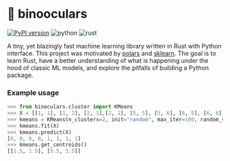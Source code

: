 # 🔭 binooculars
[![PyPI version](https://badge.fury.io/py/binooculars.svg)](https://badge.fury.io/py/binooculars)
![python](https://github.com/hbenedek/binooculars/actions/workflows/python.yml/badge.svg)
![rust](https://github.com/hbenedek/binooculars/actions/workflows/rust.yml/badge.svg)

A tiny, yet blazingly fast machine learning library written in Rust with Python interface.
This project was motivated by [polars](https://github.com/pola-rs/polars) and [sklearn](https://github.com/scikit-learn/scikit-learn). 
The goal is to learn Rust, have a better understanding of what is happening under the hood of classic ML models, and explore the pitfalls of building a Python package.

### Example usage

```python
>>> from binoculars.cluster import KMeans
>>> X = [[1, 1], [1, 2], [2, 1],[2, 2], [5, 5], [5, 6], [6, 5], [6, 6]]
>>> kmeans = KMeans(n_clusters=2, init="random", max_iter=100, random_state=0)
>>> kmeans.fit(X)
>>> kmeans.predict(X)
[0, 0, 0, 0, 1, 1, 1, 1]
>>> kmeans.get_centroids()
[[1.5, 1.5], [5.5, 5.5]]
```

